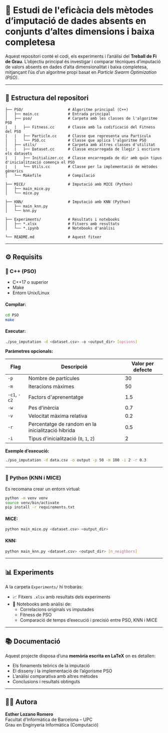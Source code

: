 # 📌 Estudi de l'eficàcia dels mètodes d’imputació de dades absents en conjunts d’altes dimensions i baixa completesa

Aquest repositori conté el codi, els experiments i l’anàlisi del **Treball de Fi de Grau**. L’objectiu principal és investigar i comparar tècniques d’imputació de valors absents en dades d’alta dimensionalitat i baixa completesa, mitjançant l’ús d’un algoritme propi basat en *Particle Swarm Optimization (PSO)*.

---

## 📁 Estructura del repositori

```
├── PSO/                    # Algoritme principal (C++)
│   ├── main.cc             # Entrada principal
│   ├── pso/                # Carpeta amb les classes de l'algoritme PSO
|   |   ├── Fitness.cc      # Classe amb la codificació del Fitness del PSO
|   |   ├── Particle.cc     # Classe que representa una Particula
|   |   └── PSO.cc          # Classe que aplica l'algoritme PSO
│   ├── utils/              # Carpeta amb altres classes d'utilitat
|   |   ├── Dataset.cc      # Classe encarregada de llegir i escriure els datasets
|   |   ├── Initializer.cc  # Classe encarregada de dir amb quin tipus d'inicialització comença el PSO
|   |   └── Utils.cc        # Classe per la implementació de mètodes gènerics
│   └── Makefile            # Compilació

├── MICE/                   # Imputació amb MICE (Python)
│   ├── main_mice.py
│   └── mice.py

├── KNN/                    # Imputació amb KNN (Python)
│   ├── main_knn.py
│   └── knn.py

├── Experiments/            # Resultats i notebooks
│   ├── *.xlsx              # Fitxers amb resultats
│   └── *.ipynb             # Notebooks d'anàlisi

└── README.md               # Aquest fitxer
```

---

## ⚙️ Requisits

### 🧩 C++ (PSO)

- C++17 o superior
- Make
- Entorn Unix/Linux

#### Compilar:
```bash
cd PSO
make
```

#### Executar:
```bash
./pso_imputation -d <dataset.csv> -o <output_dir> [opcions]
```

**Paràmetres opcionals:**

| Flag | Descripció | Valor per defecte |
|------|------------|-------------------|
| `-p` | Nombre de partícules | 30 |
| `-m` | Iteracions màximes | 50 |
| `-c1`, `-c2` | Factors d'aprenentatge | 1.5 |
| `-w` | Pes d'inèrcia | 0.7 |
| `-v` | Velocitat màxima relativa | 0.2 |
| `-r` | Percentatge de random en la inicialització híbrida | 0.5 |
| `-i` | Tipus d'inicialització (`0`, `1`, `2`) | 2 |

**Exemple d’execució:**
```bash
./pso_imputation -d data.csv -o output -p 50 -m 100 -i 2 -r 0.3
```

---

### 🐍 Python (KNN i MICE)

Es recomana crear un entorn virtual:

```bash
python -m venv venv
source venv/bin/activate
pip install -r requirements.txt
```

#### MICE:
```bash
python main_mice.py <dataset.csv> <output_dir>
```

#### KNN:
```bash
python main_knn.py <dataset.csv> <output_dir> [n_neighbors]
```

---

## 📊 Experiments

A la carpeta `Experiments/` hi trobaràs:

- 📈 Fitxers `.xlsx` amb resultats dels experiments
- 📒 Notebooks amb anàlisi de:
  - Correlacions originals vs imputades
  - Fitness de PSO
  - Comparació de temps d’execució i precisió entre PSO, KNN i MICE

---

## 📚 Documentació

Aquest projecte disposa d’una **memòria escrita en LaTeX** on es detallen:

- Els fonaments teòrics de la imputació
- El disseny i la implementació de l’algorisme PSO
- L’anàlisi comparativa amb altres mètodes
- Conclusions i resultats obtinguts

---

## 👩‍💻 Autora

**Esther Lozano Romero**  
Facultat d’Informàtica de Barcelona – UPC  
Grau en Enginyeria Informàtica (Computació)
